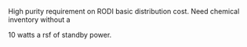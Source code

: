 
High purity requirement on RODI basic distribution cost.  Need chemical inventory without a 

10 watts a rsf of standby power.  